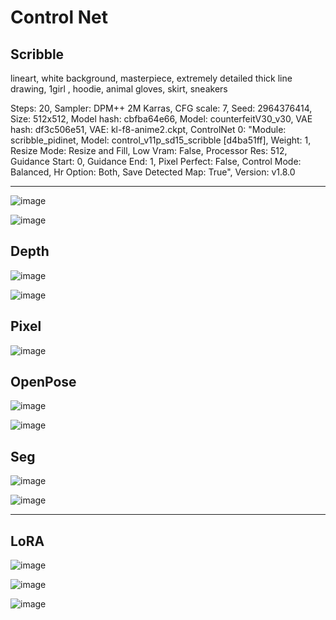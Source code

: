
# Control Net

## Scribble
lineart, white background, masterpiece, extremely detailed thick line drawing, 1girl , hoodie, animal gloves, skirt, sneakers

Steps: 20, Sampler: DPM++ 2M Karras, CFG scale: 7, Seed: 2964376414, Size: 512x512, Model hash: cbfba64e66, Model: counterfeitV30_v30, VAE hash: df3c506e51, VAE: kl-f8-anime2.ckpt, ControlNet 0: "Module: scribble_pidinet, Model: control_v11p_sd15_scribble [d4ba51ff], Weight: 1, Resize Mode: Resize and Fill, Low Vram: False, Processor Res: 512, Guidance Start: 0, Guidance End: 1, Pixel Perfect: False, Control Mode: Balanced, Hr Option: Both, Save Detected Map: True", Version: v1.8.0

---

![image](https://github.com/RyuHaJung/AI_Project/blob/main/ControlNet/Scribble_01.png?raw=true)

![image](https://github.com/RyuHaJung/AI_Project/blob/main/ControlNet/Scribble_02.png?raw=true)


## Depth

![image](https://github.com/RyuHaJung/AI_Project/blob/main/ControlNet/Depth_01.png?raw=true)

![image](https://github.com/RyuHaJung/AI_Project/blob/main/ControlNet/Depth_02.png?raw=true)

## Pixel

![image](https://github.com/RyuHaJung/AI_Project/blob/main/ControlNet/Pixel.png?raw=true)

## OpenPose
![image](https://github.com/RyuHaJung/AI_Project/blob/main/ControlNet/OpenPose/Pose_In.png?raw=true)

![image](https://github.com/RyuHaJung/AI_Project/blob/main/ControlNet/OpenPose/Pose_Out.png?raw=true)

## Seg
![image](https://github.com/RyuHaJung/AI_Project/blob/main/ControlNet/OpenPose/Seg_01.png?raw=true)

![image](https://github.com/RyuHaJung/AI_Project/blob/main/ControlNet/OpenPose/Seg_02.png?raw=true)

---
## LoRA
![image](https://github.com/RyuHaJung/AI_Project/blob/main/ControlNet/OpenPose/Cat_loRA_01.png?raw=true)

![image](https://github.com/RyuHaJung/AI_Project/blob/main/ControlNet/OpenPose/Cat_loRA_02.png?raw=true)

![image](https://github.com/RyuHaJung/AI_Project/blob/main/ControlNet/OpenPose/Cat_loRA_03.png?raw=true)